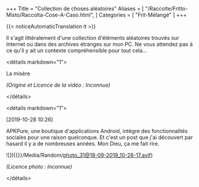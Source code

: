 +++
Title = "Collection de choses aléatoires"
Aliases = [
  "/Raccolte/Fritto-Misto/Raccolta-Cose-A-Caso.html",
]
Categories = [ "Frit-Mélangé" ]
+++

{{< noticeAutomaticTranslation it >}}



Il s'agit littéralement d'une collection d'éléments aléatoires trouvés sur Internet ou dans des archives étranges sur mon PC. Ne vous attendez pas à ce qu'il y ait un contexte compréhensible pour tout cela...

<div markdown="1" class="BorderBoxContainer">

<détails markdown="1">
<summary>La misère</summary>

<p><contrôles vidéo><source src="{{< assetsRoot >}}/Media/Random/RickMisery.webm" type="video/webm"></video></p>

_(Origine et Licence de la vidéo : Inconnue)_

</détails>

<détails markdown="1">
<summary>[2019-10-28 10:26]</summary>

APKPure, une boutique d'applications Android, intègre des fonctionnalités sociales pour une raison quelconque. Et c'est un post que j'ai découvert par hasard il y a de nombreuses années. Mon Dieu, ça me fait rire.

![]({{<assetsRoot >}}/Media/Random/photo_31@18-09-2019_10-28-17.avif)

_(Licence photo : Inconnue)_

</détails>

</div>